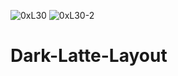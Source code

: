 ![0xL30](https://user-images.githubusercontent.com/72350874/207130245-dcf5f1a7-8b4d-47fa-b6cf-7d561a6978b3.png)
![0xL30-2](https://user-images.githubusercontent.com/72350874/207130417-2b9b6b5d-9e7d-4fb2-b2ba-088668a08f80.png)

# Dark-Latte-Layout
